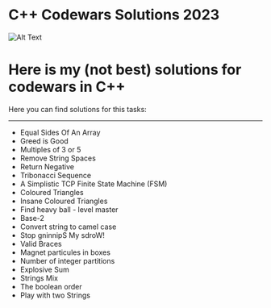 # C++ Codewars Solutions 2023 

![Alt Text](https://static.wikia.nocookie.net/listofdeaths/images/b/b3/Tyler_Durden.webp/revision/latest?cb=20220909010337)

# Here is my (not best) solutions for codewars in C++

Here you can find solutions for this tasks:

-----

* Equal Sides Of An Array
* Greed is Good
* Multiples of 3 or 5
* Remove String Spaces
* Return Negative
* Tribonacci Sequence
* A Simplistic TCP Finite State Machine (FSM)
* Coloured Triangles
* Insane Coloured Triangles
* Find heavy ball - level master
* Base-2
* Convert string to camel case
* Stop gninnipS My sdroW!
* Valid Braces
* Magnet particules in boxes
* Number of integer partitions
* Explosive Sum
* Strings Mix
* The boolean order
* Play with two Strings